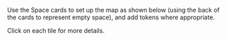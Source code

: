 Use the Space cards to set up the map as shown below (using the back of the cards to represent empty space), and add tokens where appropriate.

Click on each tile for more details.
